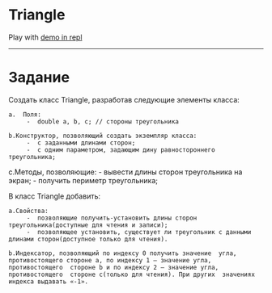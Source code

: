 # Triangle

Play with [demo in repl](https://repl.it/@VladMoroshan/triangle)

*** 
# Задание

 Создать класс Triangle, разработав следующие элементы класса:
    
    a.	Поля:
         -	double a, b, c; // стороны треугольника
    
    b.Конструктор, позволяющий создать экземпляр класса:
         -	с заданными длинами сторон;
         -	с одним параметром, задающим дину равностороннего треугольника;
   
   c.Методы, позволяющие:
         -	вывести длины сторон треугольника на экран;
         -	получить периметр треугольника;

 В класс Triangle добавить:
    
    a.Свойства:
         -	позволяющие получить-установить длины сторон треугольника(доступные для чтения и записи);
         -	позволяющее установить, существует ли треугольник с данными длинами сторон(доступное только для чтения).
    
    b.Индексатор, позволяющий по индексу 0 получить значение  угла,  противостоящего стороне а, по индексу 1 – значение угла, противостоящего  стороне b и по индексу 2 – значение угла, противостоящего  стороне c(только для чтения). При других  значениях индекса выдавать «-1».
     
